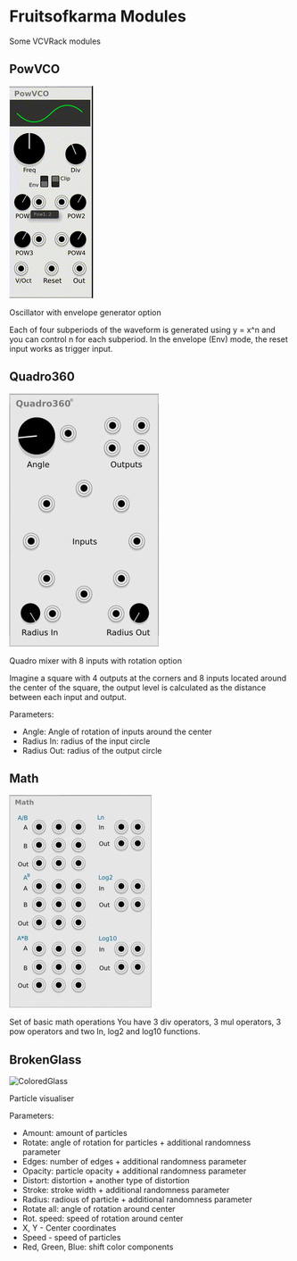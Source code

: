 # Fruitsofkarma Modules

Some VCVRack modules

## PowVCO

![PowVCO](./doc/PowVCO.gif)

Oscillator with envelope generator option

Each of four subperiods of the waveform is generated using y = x^n and you can control n for each subperiod.
In the envelope (Env) mode, the reset input works as trigger input.

## Quadro360

![Quadro360](./doc/Quadro360.png)

Quadro mixer with 8 inputs with rotation option

Imagine a square with 4 outputs at the corners and 8 inputs located around the center of the square, the output level is calculated as the distance between each input and output.

Parameters:
- Angle: Angle of rotation of inputs around the center
- Radius In: radius of the input circle
- Radius Out: radius of the output circle

## Math

![Math](./doc/Math.jpg)

Set of basic math operations
You have 3 div operators, 3 mul operators, 3 pow operators and two ln, log2 and log10 functions.

## BrokenGlass

![ColoredGlass](./doc/ColoredGlass.gif)

Particle visualiser

Parameters:
- Amount: amount of particles
- Rotate: angle of rotation for particles + additional randomness parameter
- Edges: number of edges + additional randomness parameter
- Opacity: particle opacity + additional randomness parameter
- Distort: distortion + another type of distortion
- Stroke: stroke width + additional randomness parameter
- Radius: radious of particle + additional randomness parameter
- Rotate all: angle of rotation around center
- Rot. speed: speed of rotation around center
- X, Y - Center coordinates
- Speed - speed of particles
- Red, Green, Blue: shift color components
